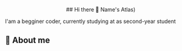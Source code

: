 <div align="center">
## Hi there 👋 Name's Atlas)
</div>

I'am a begginer coder, currently studying at <college name='NKEiVT' /> as second-year student

## 📌 About me
